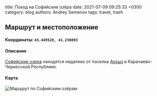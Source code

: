 title: Поход на Софийские озёра
date: 2021-07-09 09:25:33 +0300
category: blog
authors: Andrey Semenov
tags: travel, trash

## Маршрут и местоположение
#### Координаты: `43.449528, 41.230093`

#### Описание
[Софийские озера](https://yandex.ru/maps/-/CCUe6JucWD) находятся недалеко от поселка [Архыз](https://yandex.ru/maps/-/CCUe6FEFdB) в Карачаево-Черкесской Республике.

#### Карта
![Маршрут по Софийским озёрам]({filename}/images/Arhyz2.png)

